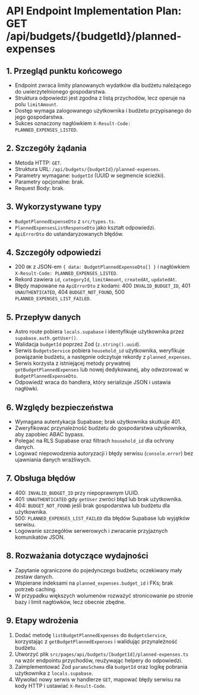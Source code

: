 # API Endpoint Implementation Plan: GET /api/budgets/{budgetId}/planned-expenses

## 1. Przegląd punktu końcowego

- Endpoint zwraca limity planowanych wydatków dla budżetu należącego do uwierzytelnionego gospodarstwa.
- Struktura odpowiedzi jest zgodna z listą przychodów, lecz operuje na polu `limitAmount`.
- Dostęp wymaga zalogowanego użytkownika i budżetu przypisanego do jego gospodarstwa.
- Sukces oznaczony nagłówkiem `X-Result-Code: PLANNED_EXPENSES_LISTED`.

## 2. Szczegóły żądania

- Metoda HTTP: `GET`.
- Struktura URL: `/api/budgets/{budgetId}/planned-expenses`.
- Parametry wymagane: `budgetId` (UUID w segmencie ścieżki).
- Parametry opcjonalne: brak.
- Request Body: brak.

## 3. Wykorzystywane typy

- `BudgetPlannedExpenseDto` z `src/types.ts`.
- `PlannedExpensesListResponseDto` jako kształt odpowiedzi.
- `ApiErrorDto` do ustandaryzowanych błędów.

## 4. Szczegóły odpowiedzi

- 200 `OK` z JSON-em `{ data: BudgetPlannedExpenseDto[] }` i nagłówkiem `X-Result-Code: PLANNED_EXPENSES_LISTED`.
- Rekord zawiera `id`, `categoryId`, `limitAmount`, `createdAt`, `updatedAt`.
- Błędy mapowane na `ApiErrorDto` z kodami: 400 `INVALID_BUDGET_ID`, 401 `UNAUTHENTICATED`, 404 `BUDGET_NOT_FOUND`, 500 `PLANNED_EXPENSES_LIST_FAILED`.

## 5. Przepływ danych

- Astro route pobiera `locals.supabase` i identyfikuje użytkownika przez `supabase.auth.getUser()`.
- Walidacja `budgetId` poprzez Zod (`z.string().uuid`).
- Serwis `BudgetsService` pobiera `household_id` użytkownika, weryfikuje powiązanie budżetu, a następnie odczytuje rekordy z `planned_expenses`.
- Serwis korzysta z istniejącej metody prywatnej `getBudgetPlannedExpenses` lub nowej dedykowanej, aby odwzorować w `BudgetPlannedExpenseDto`.
- Odpowiedź wraca do handlera, który serializuje JSON i ustawia nagłówki.

## 6. Względy bezpieczeństwa

- Wymagana autentykacja Supabase; brak użytkownika skutkuje 401.
- Zweryfikować przynależność budżetu do gospodarstwa użytkownika, aby zapobiec ABAC bypass.
- Polegać na RLS Supabase oraz filtrach `household_id` dla ochrony danych.
- Logować niepowodzenia autoryzacji i błędy serwisu (`console.error`) bez ujawniania danych wrażliwych.

## 7. Obsługa błędów

- 400: `INVALID_BUDGET_ID` przy niepoprawnym UUID.
- 401: `UNAUTHENTICATED` gdy `getUser` zwróci błąd lub brak użytkownika.
- 404: `BUDGET_NOT_FOUND` jeśli brak gospodarstwa lub budżetu dla użytkownika.
- 500: `PLANNED_EXPENSES_LIST_FAILED` dla błędów Supabase lub wyjątków serwisu.
- Logowanie szczegółów serwerowych i zwracanie przyjaznych komunikatów JSON.

## 8. Rozważania dotyczące wydajności

- Zapytanie ograniczone do pojedynczego budżetu; oczekiwany mały zestaw danych.
- Wspierane indeksami na `planned_expenses.budget_id` i FKs; brak potrzeb caching.
- W przypadku większych wolumenów rozważyć stronicowanie po stronie bazy i limit nagłówków, lecz obecnie zbędne.

## 9. Etapy wdrożenia

1. Dodać metodę `listBudgetPlannedExpenses` do `BudgetsService`, korzystając z `getBudgetPlannedExpenses` i walidując przynależność budżetu.
2. Utworzyć plik `src/pages/api/budgets/[budgetId]/planned-expenses.ts` na wzór endpointu przychodów, reużywając helpery do odpowiedzi.
3. Zaimplementować Zod `paramsSchema` dla `budgetId` oraz logikę pobrania użytkownika z `locals.supabase`.
4. Wywołać nowy serwis w handlerze `GET`, mapować błędy serwisu na kody HTTP i ustawiać `X-Result-Code`.
